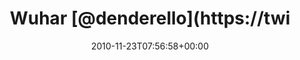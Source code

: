 ---
retweeted: false
source: <a href="http://termtter.org/" rel="nofollow">Termtter</a>
entities:
  hashtags: []
  symbols: []
  user_mentions:
  - name: Dennis Benkert
    screen_name: denderello
    indices:
    - '6'
    - '17'
    id_str: '15345061'
    id: '15345061'
  urls: []
display_text_range:
- '0'
- '20'
favorite_count: '0'
id_str: '6979503872020480'
truncated: false
retweet_count: '0'
id: '6979503872020480'
created_at: Tue Nov 23 07:56:58 +0000 2010
favorited: false
full_text: Wuhar [@denderello](https://twitter.com/denderello)++!
lang: in
tags:
- pesos:twitter
date: '2010-11-23T07:56:58+00:00'
src: https://twitter.com/bascht/status/6979503872020480
original_url: https://twitter.com/bascht/status/6979503872020480
type: twitter_tweet
text: Wuhar [@denderello](https://twitter.com/denderello)++!
title: Wuhar [@denderello](https://twi

---